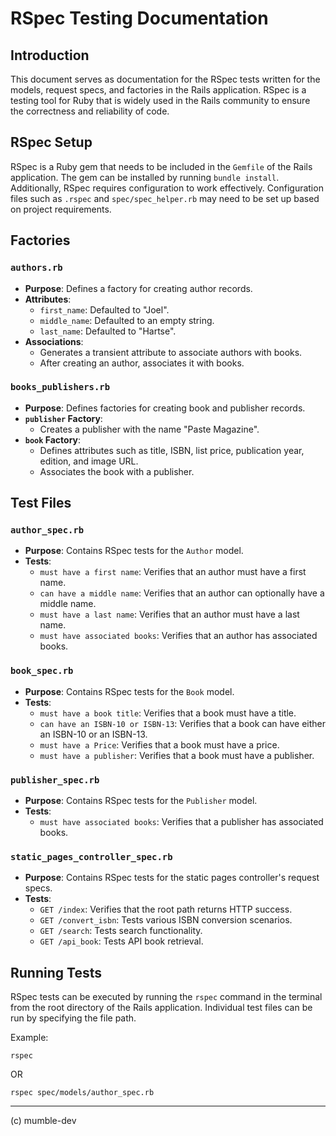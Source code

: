 # RSpec Testing Documentation

## Introduction

This document serves as documentation for the RSpec tests written for the models, request specs, and factories in the Rails application. RSpec is a testing tool for Ruby that is widely used in the Rails community to ensure the correctness and reliability of code.

## RSpec Setup

RSpec is a Ruby gem that needs to be included in the `Gemfile` of the Rails application. The gem can be installed by running `bundle install`. Additionally, RSpec requires configuration to work effectively. Configuration files such as `.rspec` and `spec/spec_helper.rb` may need to be set up based on project requirements.

## Factories

### `authors.rb`

- **Purpose**: Defines a factory for creating author records.
- **Attributes**:
  - `first_name`: Defaulted to "Joel".
  - `middle_name`: Defaulted to an empty string.
  - `last_name`: Defaulted to "Hartse".
- **Associations**:
  - Generates a transient attribute to associate authors with books.
  - After creating an author, associates it with books.

### `books_publishers.rb`

- **Purpose**: Defines factories for creating book and publisher records.
- **`publisher` Factory**:
  - Creates a publisher with the name "Paste Magazine".
- **`book` Factory**:
  - Defines attributes such as title, ISBN, list price, publication year, edition, and image URL.
  - Associates the book with a publisher.

## Test Files

### `author_spec.rb`

- **Purpose**: Contains RSpec tests for the `Author` model.
- **Tests**:
  - `must have a first name`: Verifies that an author must have a first name.
  - `can have a middle name`: Verifies that an author can optionally have a middle name.
  - `must have a last name`: Verifies that an author must have a last name.
  - `must have associated books`: Verifies that an author has associated books.

### `book_spec.rb`

- **Purpose**: Contains RSpec tests for the `Book` model.
- **Tests**:
  - `must have a book title`: Verifies that a book must have a title.
  - `can have an ISBN-10 or ISBN-13`: Verifies that a book can have either an ISBN-10 or an ISBN-13.
  - `must have a Price`: Verifies that a book must have a price.
  - `must have a publisher`: Verifies that a book must have a publisher.

### `publisher_spec.rb`

- **Purpose**: Contains RSpec tests for the `Publisher` model.
- **Tests**:
  - `must have associated books`: Verifies that a publisher has associated books.

### `static_pages_controller_spec.rb`

- **Purpose**: Contains RSpec tests for the static pages controller's request specs.
- **Tests**:
  - `GET /index`: Verifies that the root path returns HTTP success.
  - `GET /convert_isbn`: Tests various ISBN conversion scenarios.
  - `GET /search`: Tests search functionality.
  - `GET /api_book`: Tests API book retrieval.

## Running Tests

RSpec tests can be executed by running the `rspec` command in the terminal from the root directory of the Rails application. Individual test files can be run by specifying the file path.

Example:

```
rspec
```

OR

```
rspec spec/models/author_spec.rb
```

---

(c) mumble-dev
